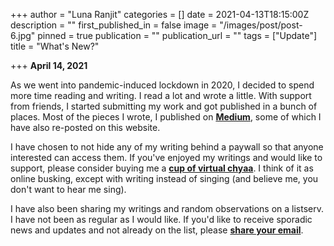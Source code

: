 +++
author = "Luna Ranjit"
categories = []
date = 2021-04-13T18:15:00Z
description = ""
first_published_in = false
image = "/images/post/post-6.jpg"
pinned = true
publication = ""
publication_url = ""
tags = ["Update"]
title = "What's New?"

+++
**April 14, 2021**

As we went into pandemic-induced lockdown in 2020, I decided to spend more time reading and writing. I read a lot and wrote a little. With support from friends, I started submitting my work and got published in a bunch of places. Most of the pieces I wrote, I published on [**Medium**](https://lunaranjit.medium.com/), some of which I have also re-posted on this website.

I have chosen to not hide any of my writing behind a paywall so that anyone interested can access them. If you've enjoyed my writings and would like to support, please consider buying me a [**cup of virtual chyaa**](https://www.buymeacoffee.com/lunaranjit). I think of it as online busking, except with writing instead of singing (and believe me, you don't want to hear me sing).

I have also been sharing my writings and random observations on a listserv. I have not been as regular as I would like. If you'd like to receive sporadic news and updates and not already on the list, please [**share your email**](http://tinyletter.com/LunaRanjit).